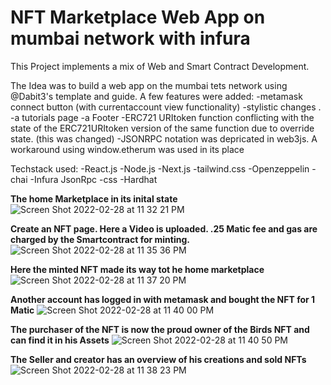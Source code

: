 # NFT Marketplace Web App on mumbai network with infura

This Project implements a mix of Web and Smart Contract Development.

The Idea was to build a web app on the mumbai tets network using @Dabit3's template and guide.
A few features were added:
-metamask connect button (with currentaccount view functionality)
-stylistic changes .
-a tutorials page
-a Footer
-ERC721 URItoken function conflicting with the state of the ERC721URItoken version of the same function due to override state. (this was changed)
-JSONRPC notation was depricated in web3js. A workaround using window.etherum was used in its place 





Techstack used:
-React.js
-Node.js
-Next.js
-tailwind.css
-Openzeppelin
-chai
-Infura JsonRpc
-css
-Hardhat 

**The home Marketplace in its inital state**
![Screen Shot 2022-02-28 at 11 32 21 PM](https://user-images.githubusercontent.com/87670179/156070828-751cbba3-c045-48a3-92a4-5e60350dafea.png)

**Create an NFT page. Here a Video is uploaded. .25 Matic fee and gas are charged by the Smartcontract for minting.**
![Screen Shot 2022-02-28 at 11 35 36 PM](https://user-images.githubusercontent.com/87670179/156070875-762e5b30-6833-44b1-8f9a-dc45695927da.png)

**Here the minted NFT made its way tot he home marketplace**
![Screen Shot 2022-02-28 at 11 37 20 PM](https://user-images.githubusercontent.com/87670179/156070891-a03346cc-6555-4bb0-8192-8f77aab46ae4.png)

**Another account has logged in with metamask and bought the NFT for 1 Matic**
![Screen Shot 2022-02-28 at 11 40 00 PM](https://user-images.githubusercontent.com/87670179/156070903-0ff70a47-15a5-40d9-8530-6f458928e028.png)

**The purchaser of the NFT is now the proud owner of the Birds NFT and can find it in his Assets**
![Screen Shot 2022-02-28 at 11 40 50 PM](https://user-images.githubusercontent.com/87670179/156070919-429687f8-da2e-471e-a3b9-5788b39d3106.png)

**The Seller and creator has an overview of his creations and sold NFTs**
![Screen Shot 2022-02-28 at 11 38 23 PM](https://user-images.githubusercontent.com/87670179/156070952-dbf05e0f-a871-4216-b318-2c5944f73638.png)
